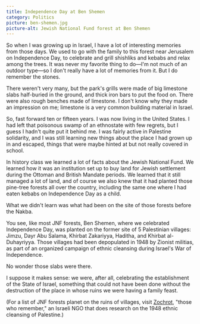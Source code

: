 ```yaml
---
title: Independence Day at Ben Shemen
category: Politics
picture: ben-shemen.jpg
picture-alt: Jewish National Fund forest at Ben Shemen
---
```


So when I was growing up in Israel, I have a lot of interesting memories from those days. We used to go with the family to this forest near Jerusalem on Independence Day, to celebrate and grill shishliks and kebabs and relax among the trees. It was never my favorite thing to do—I'm not much of an outdoor type—so I don't really have a lot of memories from it. But I do remember the stones. <!--more-->

There weren't very many, but the park's grills were made of big limestone slabs half-buried in the ground, and thick iron bars to put the food on. There were also rough benches made of limestone. I don't know why they made an impression on me; limestone is a very common building material in Israel.

So, fast forward ten or fifteen years. I was now living in the United States. I had left that poisonous swamp of an ethnostate with few regrets, but I guess I hadn't quite put it behind me. I was fairly active in Palestine solidarity, and I was still learning new things about the place I had grown up in and escaped, things that were maybe hinted at but not really covered in school.

In history class we learned a lot of facts about the Jewish National Fund. We learned how it was an institution set up to buy land for Jewish settlement during the Ottoman and British Mandate periods. We learned that it still managed a lot of land, and of course we also knew that it had planted those pine-tree forests all over the country, including the same one where I had eaten kebabs on Independence Day as a child.

What we didn't learn was what had been on the site of those forests before the Nakba.

You see, like most JNF forests, Ben Shemen, where we celebrated Independence Day, was planted on the former site of 5 Palestinian villages: Jimzu, Dayr Abu Salama, Khirbat Zakariyya, Haditha, and Khirbat al-Duhayriyya. Those villages had been depopulated in 1948 by Zionist militias, as part of an organized campaign of ethnic cleansing during Israel's War of Independence.

No wonder those slabs were there.

I suppose it makes sense: we were, after all, celebrating the establishment of the State of Israel, something that could not have been done without the destruction of the place in whose ruins we were having a family feast.

(For a list of JNF forests planet on the ruins of villages, visit [Zochrot](https://www.zochrot.org/en/article/55963), "those who remember," an Israeli NGO that does research on the 1948 ethnic cleansing of Palestine.)
